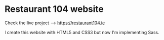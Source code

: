 # Restaurant 104 website

Check the live project --> https://restaurant104.ie

I create this website with HTML5 and CSS3 but now I'm implementing Sass.
